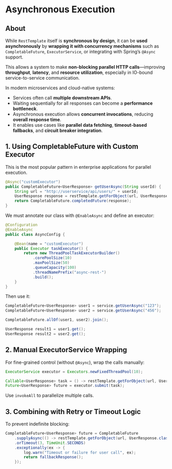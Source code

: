 # Asynchronous Execution

## About

While `RestTemplate` itself is **synchronous by design**, it can be **used asynchronously** by **wrapping it with concurrency mechanisms** such as `CompletableFuture`, `ExecutorService`, or integrating with Spring’s `@Async` support.

This allows a system to make **non-blocking parallel HTTP calls**—improving **throughput**, **latency**, and **resource utilization**, especially in IO-bound service-to-service communication.

In modern microservices and cloud-native systems:

* Services often call **multiple downstream APIs**.
* Waiting sequentially for all responses can become a **performance bottleneck**.
* Asynchronous execution allows **concurrent invocations**, reducing **overall response time**.
* It enables use cases like **parallel data fetching**, **timeout-based fallbacks**, and **circuit breaker integration**.

## **1. Using CompletableFuture with Custom Executor**

This is the most popular pattern in enterprise applications for parallel execution.

```java
@Async("customExecutor")
public CompletableFuture<UserResponse> getUserAsync(String userId) {
    String url = "http://userservice/api/users/" + userId;
    UserResponse response = restTemplate.getForObject(url, UserResponse.class);
    return CompletableFuture.completedFuture(response);
}
```

We must annotate our class with `@EnableAsync` and define an executor:

```java
@Configuration
@EnableAsync
public class AsyncConfig {

    @Bean(name = "customExecutor")
    public Executor taskExecutor() {
        return new ThreadPoolTaskExecutorBuilder()
            .corePoolSize(10)
            .maxPoolSize(50)
            .queueCapacity(100)
            .threadNamePrefix("async-rest-")
            .build();
    }
}
```

Then use it:

```java
CompletableFuture<UserResponse> user1 = service.getUserAsync("123");
CompletableFuture<UserResponse> user2 = service.getUserAsync("456");

CompletableFuture.allOf(user1, user2).join();

UserResponse result1 = user1.get();
UserResponse result2 = user2.get();
```

## **2. Manual ExecutorService Wrapping**

For fine-grained control (without `@Async`), wrap the calls manually:

```java
ExecutorService executor = Executors.newFixedThreadPool(10);

Callable<UserResponse> task = () -> restTemplate.getForObject(url, UserResponse.class);
Future<UserResponse> future = executor.submit(task);
```

Use `invokeAll` to parallelize multiple calls.

## **3. Combining with Retry or Timeout Logic**

To prevent indefinite blocking:

```java
CompletableFuture<UserResponse> future = CompletableFuture
    .supplyAsync(() -> restTemplate.getForObject(url, UserResponse.class), executor)
    .orTimeout(3, TimeUnit.SECONDS)
    .exceptionally(ex -> {
        log.warn("Timeout or failure for user call", ex);
        return fallbackResponse();
    });
```
